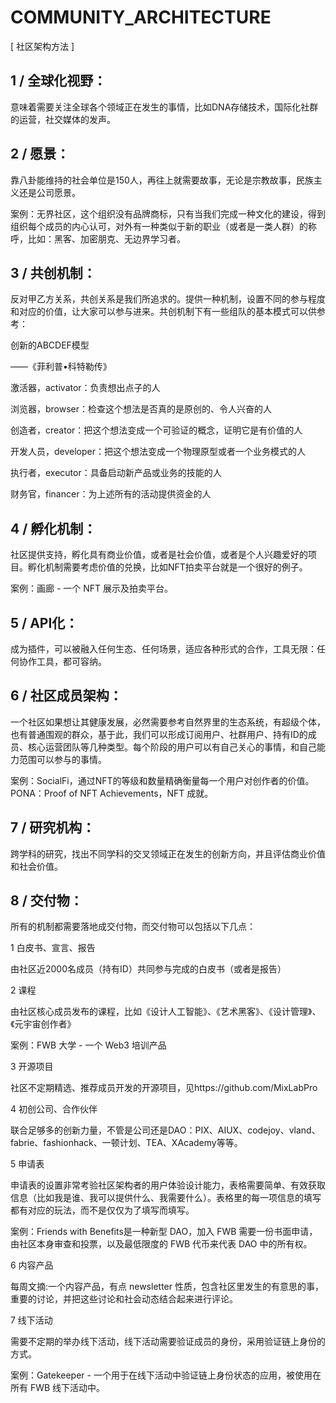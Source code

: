 # COMMUNITY_ARCHITECTURE
[ 社区架构方法 ]



## 1 / 全球化视野：

意味着需要关注全球各个领域正在发生的事情，比如DNA存储技术，国际化社群的运营，社交媒体的发声。



## 2 / 愿景：
靠八卦能维持的社会单位是150人，再往上就需要故事，无论是宗教故事，民族主义还是公司愿景。

案例：无界社区，这个组织没有品牌商标，只有当我们完成一种文化的建设，得到组织每个成员的内心认可，对外有一种类似于新的职业（或者是一类人群）的称呼，比如：黑客、加密朋克、无边界学习者。



## 3 / 共创机制：

反对甲乙方关系，共创关系是我们所追求的。提供一种机制，设置不同的参与程度和对应的价值，让大家可以参与进来。共创机制下有一些组队的基本模式可以供参考：



创新的ABCDEF模型

——《菲利普•科特勒传》

激活器，activator：负责想出点子的人

浏览器，browser：检查这个想法是否真的是原创的、令人兴奋的人

创造者，creator：把这个想法变成一个可验证的概念，证明它是有价值的人

开发人员，developer：把这个想法变成一个物理原型或者一个业务模式的人

执行者，executor：具备启动新产品或业务的技能的人

财务官，financer：为上述所有的活动提供资金的人





## 4 / 孵化机制：

社区提供支持，孵化具有商业价值，或者是社会价值，或者是个人兴趣爱好的项目。孵化机制需要考虑价值的兑换，比如NFT拍卖平台就是一个很好的例子。

案例：画廊 - 一个 NFT 展示及拍卖平台。


## 5 / API化：

成为插件，可以被融入任何生态、任何场景，适应各种形式的合作，工具无限：任何协作工具，都可容纳。



## 6 / 社区成员架构：

一个社区如果想让其健康发展，必然需要参考自然界里的生态系统，有超级个体，也有普通围观的群众，基于此，我们可以形成订阅用户、社群用户、持有ID的成员、核心运营团队等几种类型。每个阶段的用户可以有自己关心的事情，和自己能力范围可以参与的事情。

案例：SocialFi，通过NFT的等级和数量精确衡量每一个用户对创作者的价值。PONA：Proof of NFT Achievements，NFT 成就。


## 7 / 研究机构：

跨学科的研究，找出不同学科的交叉领域正在发生的创新方向，并且评估商业价值和社会价值。



## 8 / 交付物：

所有的机制都需要落地成交付物，而交付物可以包括以下几点：



1 白皮书、宣言、报告

由社区近2000名成员（持有ID）共同参与完成的白皮书（或者是报告）



2 课程

由社区核心成员发布的课程，比如《设计人工智能》、《艺术黑客》、《设计管理》、《元宇宙创作者》

案例：FWB 大学 - 一个 Web3 培训产品


3 开源项目

社区不定期精选、推荐成员开发的开源项目，见https://github.com/MixLabPro



4 初创公司、合作伙伴

联合足够多的创新力量，不管是公司还是DAO：PIX、AIUX、codejoy、vland、fabrie、fashionhack、一顿计划、TEA、XAcademy等等。



5 申请表

申请表的设置非常考验社区架构者的用户体验设计能力，表格需要简单、有效获取信息（比如我是谁、我可以提供什么、我需要什么）。表格里的每一项信息的填写都有对应的玩法，而不是仅仅为了填写而填写。

案例：Friends with Benefits是一种新型 DAO，加入 FWB 需要一份书面申请，由社区本身审查和投票，以及最低限度的 FWB 代币来代表 DAO 中的所有权。


6 内容产品

每周文摘:一个内容产品，有点 newsletter 性质，包含社区里发生的有意思的事，重要的讨论，并把这些讨论和社会动态结合起来进行评论。


7 线下活动

需要不定期的举办线下活动，线下活动需要验证成员的身份，采用验证链上身份的方式。

案例：Gatekeeper - 一个用于在线下活动中验证链上身份状态的应用，被使用在所有 FWB 线下活动中。

